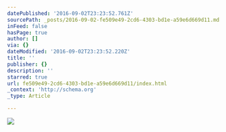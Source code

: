 ```yaml
---
datePublished: '2016-09-02T23:23:52.761Z'
sourcePath: _posts/2016-09-02-fe509e49-2cd6-4303-bd1e-a59e6d669d11.md
inFeed: false
hasPage: true
author: []
via: {}
dateModified: '2016-09-02T23:23:52.220Z'
title: ''
publisher: {}
description: ''
starred: true
url: fe509e49-2cd6-4303-bd1e-a59e6d669d11/index.html
_context: 'http://schema.org'
_type: Article

---
```

![](https://imgflo.herokuapp.com/graph/2b2431f8e7ba7b0/48336e2104ddab9c4a4eab07a496aca3/croprotate.png?cropheight=336&cropwidth=1023&degrees=0&input=https%3A%2F%2Fthe-grid-user-content.s3-us-west-2.amazonaws.com%2F8b690b9b-c2e2-4380-b010-6517959f59e2.png&x=0&y=127)